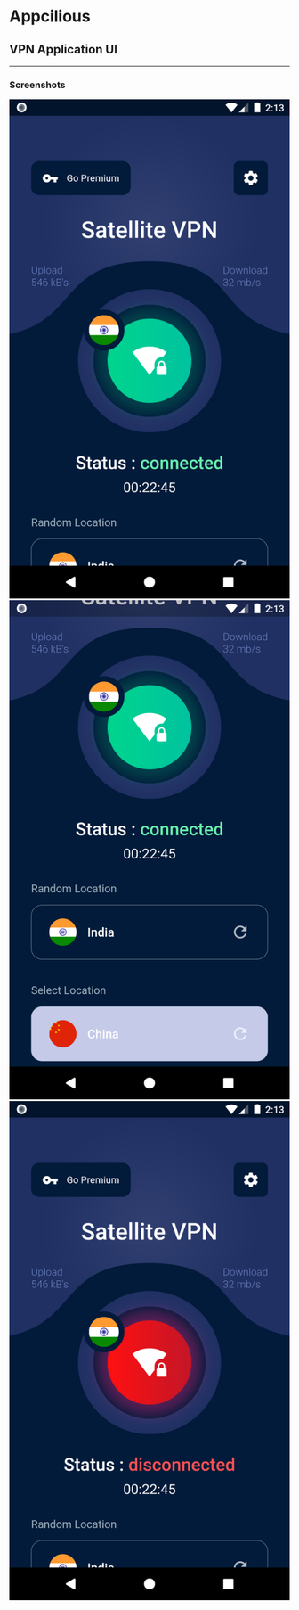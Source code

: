 # Appcilious

## VPN Application UI

<hr>

### Screenshots

![](Screenshot_1601282590.png)
![](Screenshot_1601282595.png)
![](Screenshot_1601282628.png)
